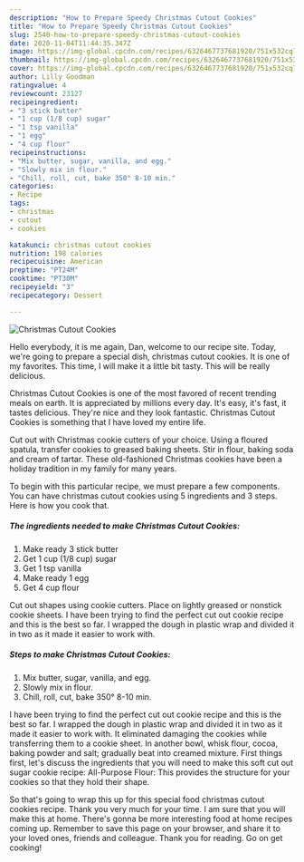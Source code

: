 ```yaml
---
description: "How to Prepare Speedy Christmas Cutout Cookies"
title: "How to Prepare Speedy Christmas Cutout Cookies"
slug: 2540-how-to-prepare-speedy-christmas-cutout-cookies
date: 2020-11-04T11:44:35.347Z
image: https://img-global.cpcdn.com/recipes/6326467737681920/751x532cq70/christmas-cutout-cookies-recipe-main-photo.jpg
thumbnail: https://img-global.cpcdn.com/recipes/6326467737681920/751x532cq70/christmas-cutout-cookies-recipe-main-photo.jpg
cover: https://img-global.cpcdn.com/recipes/6326467737681920/751x532cq70/christmas-cutout-cookies-recipe-main-photo.jpg
author: Lilly Goodman
ratingvalue: 4
reviewcount: 23127
recipeingredient:
- "3 stick butter"
- "1 cup (1/8 cup) sugar"
- "1 tsp vanilla"
- "1 egg"
- "4 cup flour"
recipeinstructions:
- "Mix butter, sugar, vanilla, and egg."
- "Slowly mix in flour."
- "Chill, roll, cut, bake 350° 8-10 min."
categories:
- Recipe
tags:
- christmas
- cutout
- cookies

katakunci: christmas cutout cookies 
nutrition: 198 calories
recipecuisine: American
preptime: "PT24M"
cooktime: "PT30M"
recipeyield: "3"
recipecategory: Dessert

---
```



![Christmas Cutout Cookies](https://img-global.cpcdn.com/recipes/6326467737681920/751x532cq70/christmas-cutout-cookies-recipe-main-photo.jpg)

Hello everybody, it is me again, Dan, welcome to our recipe site. Today, we're going to prepare a special dish, christmas cutout cookies. It is one of my favorites. This time, I will make it a little bit tasty. This will be really delicious.

Christmas Cutout Cookies is one of the most favored of recent trending meals on earth. It is appreciated by millions every day. It's easy, it's fast, it tastes delicious. They're nice and they look fantastic. Christmas Cutout Cookies is something that I have loved my entire life.

Cut out with Christmas cookie cutters of your choice. Using a floured spatula, transfer cookies to greased baking sheets. Stir in flour, baking soda and cream of tartar. These old-fashioned Christmas cookies have been a holiday tradition in my family for many years.


To begin with this particular recipe, we must prepare a few components. You can have christmas cutout cookies using 5 ingredients and 3 steps. Here is how you cook that.

<!--inarticleads1-->

##### The ingredients needed to make Christmas Cutout Cookies:

1. Make ready 3 stick butter
1. Get 1 cup (1/8 cup) sugar
1. Get 1 tsp vanilla
1. Make ready 1 egg
1. Get 4 cup flour


Cut out shapes using cookie cutters. Place on lightly greased or nonstick cookie sheets. I have been trying to find the perfect cut out cookie recipe and this is the best so far. I wrapped the dough in plastic wrap and divided it in two as it made it easier to work with. 

<!--inarticleads2-->

##### Steps to make Christmas Cutout Cookies:

1. Mix butter, sugar, vanilla, and egg.
1. Slowly mix in flour.
1. Chill, roll, cut, bake 350° 8-10 min.


I have been trying to find the perfect cut out cookie recipe and this is the best so far. I wrapped the dough in plastic wrap and divided it in two as it made it easier to work with. It eliminated damaging the cookies while transferring them to a cookie sheet. In another bowl, whisk flour, cocoa, baking powder and salt; gradually beat into creamed mixture. First things first, let&#39;s discuss the ingredients that you will need to make this soft cut out sugar cookie recipe: All-Purpose Flour: This provides the structure for your cookies so that they hold their shape. 

So that's going to wrap this up for this special food christmas cutout cookies recipe. Thank you very much for your time. I am sure that you will make this at home. There's gonna be more interesting food at home recipes coming up. Remember to save this page on your browser, and share it to your loved ones, friends and colleague. Thank you for reading. Go on get cooking!
